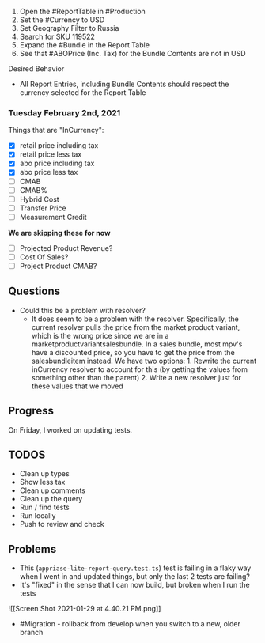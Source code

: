 1. Open the #ReportTable in #Production
2. Set the #Currency to USD
3. Set Geography Filter to Russia
4. Search for SKU 119522
5. Expand the #Bundle in the Report Table
6. See that #ABOPrice (Inc. Tax) for the Bundle Contents are not in USD

Desired Behavior
* All Report Entries, including Bundle Contents should respect the currency selected for the Report Table

### Tuesday February 2nd, 2021
Things that are "InCurrency": 
- [x] retail price including tax
- [x] retail price less tax
- [x] abo price including tax
- [x] abo price less tax
- [ ] CMAB
- [ ] CMAB%
- [ ] Hybrid Cost
- [ ] Transfer Price
- [ ] Measurement Credit

**We are skipping these for now**
- [ ] Projected Product Revenue?
- [ ] Cost Of Sales?
- [ ] Project Product CMAB? 

## Questions
- Could this be a problem with resolver?
	- It does seem to be a problem with the resolver. Specifically, the current resolver pulls the price from the market product variant, which is the wrong price since we are in a marketproductvariantsalesbundle. In a sales bundle, most mpv's have a discounted price, so you have to get the price from the salesbundleitem instead. We have two options:
			1. Rewrite the current inCurrency resolver to account for this (by getting the values from something other than the parent)
			2. Write a new resolver just for these values that we moved

## Progress
On Friday, I worked on updating tests. 

## TODOS
- Clean up types
- Show less tax
- Clean up comments
- Clean up the query 
- Run / find tests
- Run locally
- Push to review and check


## Problems
- This (`appriase-lite-report-query.test.ts`) test is failing in a flaky way when I went in and updated things, but only the last 2 tests are failing? 
- It's "fixed" in the sense that I can now build, but broken when I run the tests

![[Screen Shot 2021-01-29 at 4.40.21 PM.png]]

- #Migration - rollback from develop when you switch to a new, older branch